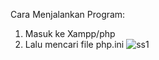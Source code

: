 Cara Menjalankan Program:
1. Masuk ke Xampp/php 
2. Lalu mencari file php.ini
![ss1](https://user-images.githubusercontent.com/108518423/177025783-7b044325-7555-4f9f-92ea-3b4eeb8fc9ac.png)
